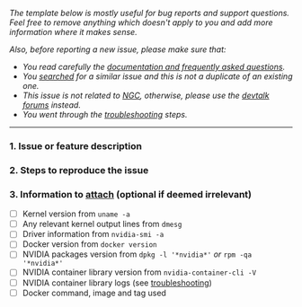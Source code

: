 _The template below is mostly useful for bug reports and support questions. Feel free to remove anything which doesn't apply to you and add more information where it makes sense._

_Also, before reporting a new issue, please make sure that:_

- _You read carefully the [documentation and frequently asked questions](https://github.com/NVIDIA/nvidia-docker/wiki)._
- _You [searched](https://github.com/NVIDIA/nvidia-docker/issues?utf8=%E2%9C%93&q=is%3Aissue) for a similar issue and this is not a duplicate of an existing one._
- _This issue is not related to [NGC](https://github.com/NVIDIA/nvidia-docker/wiki/NGC), otherwise, please use the [devtalk forums](https://devtalk.nvidia.com/default/board/200/nvidia-gpu-cloud-ngc-users/) instead._
- _You went through the [troubleshooting](https://github.com/NVIDIA/nvidia-docker/wiki/Troubleshooting) steps._

---

### 1. Issue or feature description

### 2. Steps to reproduce the issue

### 3. Information to [attach](https://help.github.com/articles/file-attachments-on-issues-and-pull-requests/) (optional if deemed irrelevant)

 - [ ] Kernel version from `uname -a`
 - [ ] Any relevant kernel output lines from `dmesg`
 - [ ] Driver information from `nvidia-smi -a`
 - [ ] Docker version from `docker version`
 - [ ] NVIDIA packages version from `dpkg -l '*nvidia*'` _or_ `rpm -qa '*nvidia*'`
 - [ ] NVIDIA container library version from `nvidia-container-cli -V`
 - [ ] NVIDIA container library logs (see [troubleshooting](https://github.com/NVIDIA/nvidia-docker/wiki/Troubleshooting))
 - [ ] Docker command, image and tag used
